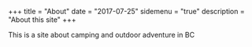 +++
title = "About"
date = "2017-07-25"
sidemenu = "true"
description = "About this site"
+++

This is a site about camping and outdoor adventure in BC
